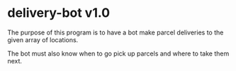 # delivery-bot v1.0

The purpose of this program is to have a bot make parcel deliveries to the given array of locations.

The bot must also know when to go pick up parcels and where to take them next.
